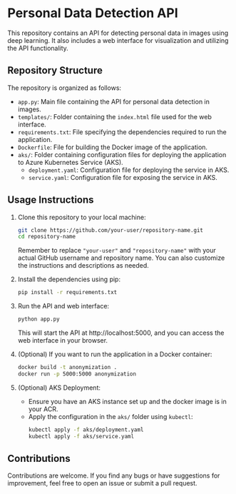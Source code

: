 # Personal Data Detection API

This repository contains an API for detecting personal data in images using deep learning. It also includes a web interface for visualization and utilizing the API functionality.

## Repository Structure

The repository is organized as follows:

- `app.py`: Main file containing the API for personal data detection in images.
- `templates/`: Folder containing the `index.html` file used for the web interface.
- `requirements.txt`: File specifying the dependencies required to run the application.
- `Dockerfile`: File for building the Docker image of the application.
- `aks/`: Folder containing configuration files for deploying the application to Azure Kubernetes Service (AKS).
  - `deployment.yaml`: Configuration file for deploying the service in AKS.
  - `service.yaml`: Configuration file for exposing the service in AKS.

## Usage Instructions

1. Clone this repository to your local machine:

   ```bash
   git clone https://github.com/your-user/repository-name.git
   cd repository-name
   ```

   Remember to replace `"your-user"` and `"repository-name"` with your actual GitHub username and repository name. You can also customize the instructions and descriptions as needed.
   
2. Install the dependencies using pip:
   ```bash
   pip install -r requirements.txt
   ```
4. Run the API and web interface:
   ```bash
   python app.py
   ```

   This will start the API at http://localhost:5000, and you can access the web interface in your browser.
   
5. (Optional) If you want to run the application in a Docker container:
   ```bash
   docker build -t anonymization .
   docker run -p 5000:5000 anonymization
   ```
6. (Optional) AKS Deployment:
   - Ensure you have an AKS instance set up and the docker image is in your ACR.
   - Apply the configuration in the `aks/` folder using `kubectl`:
     ```bash
     kubectl apply -f aks/deployment.yaml
     kubectl apply -f aks/service.yaml
     ```

## Contributions

Contributions are welcome. If you find any bugs or have suggestions for improvement, feel free to open an issue or submit a pull request.
